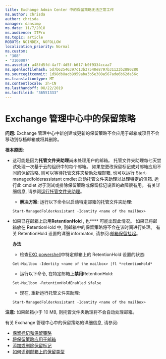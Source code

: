 ```yaml
---
title: Exchange Admin Center 中的保留策略无法正常工作
ms.author: chrisda
author: chrisda
manager: dansimp
ms.date: 11/7/2018
ms.audience: ITPro
ms.topic: article
ROBOTS: NOINDEX, NOFOLLOW
localization_priority: Normal
ms.custom:
- "308"
- "3100007"
ms.assetid: a48fd5fd-4af7-4d5f-b617-b0f9334ccaa7
ms.openlocfilehash: 5d7b62546397c13b37540e8797b31123b2880280
ms.sourcegitcommit: 1d98db8acb9959aba3b5e308a567ade6b62da56c
ms.translationtype: MT
ms.contentlocale: zh-CN
ms.lasthandoff: 08/22/2019
ms.locfileid: "36551333"
---
```

# <a name="retention-policies-in-exchange-admin-center"></a>Exchange 管理中心中的保留策略

 **问题:** Exchange 管理中心中新创建或更新的保留策略不会应用于邮箱或项目不会移动到存档邮箱或将其删除。 
  
 **根本原因:**
  
- 这可能是因为**托管文件夹助理**尚未处理用户的邮箱。 托管文件夹助理每七天尝试处理一次基于云的组织中的每个邮箱。 如果您更改保留标记或对邮箱应用不同的保留策略, 则可以等待托管文件夹帮助处理邮箱, 也可以运行 Start-managedfolderassistant cmdlet 启动托管文件夹助理以处理特定的信箱. 运行此 cmdlet 对于测试或排除保留策略或保留标记设置的故障很有用。 有关详细信息, 请参阅[运行托管文件夹助理](https://msdn.microsoft.com/library/gg271153%28v=exchsrvcs.149%29.aspx#managedfolderassist)。
    
  - **解决方案:** 运行以下命令以启动特定邮箱的托管文件夹助理:
    
  ```
  Start-ManagedFolderAssistant -Identity <name of the mailbox>
  ```

- 如果已在邮箱上启用**RetentionHold** , 也**** 可能出现此情况。 如果已将邮箱放在 RetentionHold 中, 则邮箱中的保留策略将不会在该时间进行处理。 有关 RetentionHold 设置的详细 informaton, 请参阅:[邮箱保留挂起](https://docs.microsoft.com/exchange/security-and-compliance/messaging-records-management/mailbox-retention-hold)。
    
    **办法**
    
  - 检查[EXO powershell](https://docs.microsoft.com/powershell/exchange/exchange-online/connect-to-exchange-online-powershell/connect-to-exchange-online-powershell?view=exchange-ps)中特定邮箱上的 RetentionHold 设置的状态:
    
  ```
  Get-Mailbox -Identity <name of the mailbox> |fl *retentionHold*
  ```

  - 运行以下命令, 在特定邮箱上**禁用**RetentionHold:
    
  ```
  Set-Mailbox -RetentionHoldEnabled $false
  ```

  - 现在, 重新运行托管文件夹助理:
    
  ```
  Start-ManagedFolderAssistant -Identity <name of the mailbox>
  ```

 **注意:** 如果邮箱小于 10 MB, 则托管文件夹助理将不会自动处理邮箱。
 
有关 Exchange 管理中心中的保留策略的详细信息, 请参阅:
- [保留标记和保留策略](https://docs.microsoft.com/exchange/security-and-compliance/messaging-records-management/retention-tags-and-policies)
- [将保留策略应用于邮箱](https://docs.microsoft.com/exchange/security-and-compliance/messaging-records-management/apply-retention-policy)
- [添加或删除保留标记](https://docs.microsoft.com/exchange/security-and-compliance/messaging-records-management/add-or-remove-retention-tags)
- [如何识别邮箱上的保留类型](https://docs.microsoft.com/office365/securitycompliance/identify-a-hold-on-an-exchange-online-mailbox)
